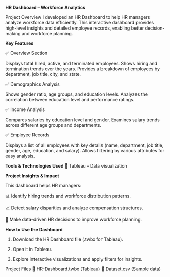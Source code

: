 **HR Dashboard – Workforce Analytics**

Project Overview
I developed an HR Dashboard to help HR managers analyze workforce data efficiently. This interactive dashboard provides high-level insights and detailed employee records, enabling better decision-making and workforce planning.

**Key Features**

✅ Overview Section

Displays total hired, active, and terminated employees.
Shows hiring and termination trends over the years.
Provides a breakdown of employees by department, job title, city, and state.

✅ Demographics Analysis

Shows gender ratio, age groups, and education levels.
Analyzes the correlation between education level and performance ratings.

✅ Income Analysis

Compares salaries by education level and gender.
Examines salary trends across different age groups and departments.

✅ Employee Records

Displays a list of all employees with key details (name, department, job title, gender, age, education, and salary).
Allows filtering by various attributes for easy analysis.

**Tools & Technologies Used**
🔹 Tableau – Data visualization

**Project Insights & Impact**

This dashboard helps HR managers:

📊 Identify hiring trends and workforce distribution patterns.

📈 Detect salary disparities and analyze compensation structures.

📌 Make data-driven HR decisions to improve workforce planning.

**How to Use the Dashboard**

1. Download the HR Dashboard file (.twbx for Tableau).

2. Open it in Tableau.

3. Explore interactive visualizations and apply filters for insights.

Project Files
📁 HR-Dashboard.twbx (Tableau)
📁 Dataset.csv (Sample data)
